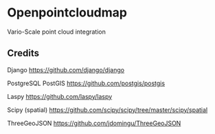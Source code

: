 # Openpointcloudmap

Vario-Scale point cloud integration

## Credits

Django
https://github.com/django/django

PostgreSQL PostGIS
https://github.com/postgis/postgis

Laspy
https://github.com/laspy/laspy

Scipy (spatial)
https://github.com/scipy/scipy/tree/master/scipy/spatial

ThreeGeoJSON
https://github.com/jdomingu/ThreeGeoJSON
